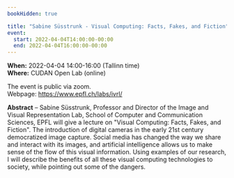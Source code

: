 ```yaml
---
bookHidden: true

title: "Sabine Süsstrunk - Visual Computing: Facts, Fakes, and Fiction"
event:
  start: 2022-04-04T14:00:00-00:00
  end: 2022-04-04T16:00:00-00:00
---
```


**When:**  2022-04-04 14:00-16:00 (Tallinn time)  
**Where:** CUDAN Open Lab (online)

The event is public via zoom.  
Webpage: https://www.epfl.ch/labs/ivrl/  


<!--more-->
**Abstract** – Sabine Süsstrunk, Professor and Director of the Image and Visual Representation Lab, School of Computer and Communication Sciences, EPFL will give a lecture on "Visual Computing: Facts, Fakes, and Fiction". The introduction of digital cameras in the early 21st century democratized image capture. Social media has changed the way we share and interact with its images, and artificial intelligence allows us to make sense of the flow of this visual information. Using examples of our research, I will describe the benefits of all these visual computing technologies to society, while pointing out some of the dangers.
